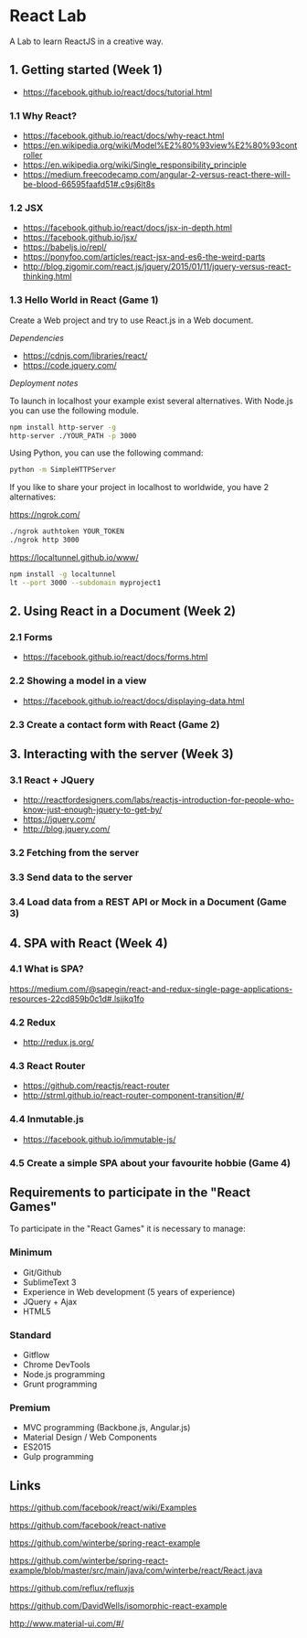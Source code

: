 # React Lab
A Lab to learn ReactJS in a creative way.

## 1. Getting started (Week 1)

- https://facebook.github.io/react/docs/tutorial.html

### 1.1 Why React?

- https://facebook.github.io/react/docs/why-react.html
- https://en.wikipedia.org/wiki/Model%E2%80%93view%E2%80%93controller
- https://en.wikipedia.org/wiki/Single_responsibility_principle
- https://medium.freecodecamp.com/angular-2-versus-react-there-will-be-blood-66595faafd51#.c9sj6lt8s

### 1.2 JSX

- https://facebook.github.io/react/docs/jsx-in-depth.html
- https://facebook.github.io/jsx/
- https://babeljs.io/repl/
- https://ponyfoo.com/articles/react-jsx-and-es6-the-weird-parts
- http://blog.zigomir.com/react.js/jquery/2015/01/11/jquery-versus-react-thinking.html

### 1.3 Hello World in React (Game 1)

Create a Web project and try to use React.js in a Web document.

*Dependencies*

- https://cdnjs.com/libraries/react/
- https://code.jquery.com/

*Deployment notes*

To launch in localhost your example exist several alternatives. With Node.js you can use the following module.

``` bash
npm install http-server -g
http-server ./YOUR_PATH -p 3000
```

Using Python, you can use the following command:

``` bash
python -m SimpleHTTPServer
```

If you like to share your project in localhost to worldwide, you have 2 alternatives:

https://ngrok.com/

``` bash
./ngrok authtoken YOUR_TOKEN
./ngrok http 3000
```

https://localtunnel.github.io/www/

``` bash
npm install -g localtunnel
lt --port 3000 --subdomain myproject1
```

## 2. Using React in a Document (Week 2)

### 2.1 Forms

- https://facebook.github.io/react/docs/forms.html

### 2.2 Showing a model in a view

- https://facebook.github.io/react/docs/displaying-data.html

### 2.3 Create a contact form with React (Game 2)

## 3. Interacting with the server (Week 3)

### 3.1 React + JQuery

- http://reactfordesigners.com/labs/reactjs-introduction-for-people-who-know-just-enough-jquery-to-get-by/
- https://jquery.com/
- http://blog.jquery.com/

### 3.2 Fetching from the server

### 3.3 Send data to the server

### 3.4 Load data from a REST API or Mock in a Document (Game 3)

## 4. SPA with React (Week 4)

### 4.1 What is SPA?

https://medium.com/@sapegin/react-and-redux-single-page-applications-resources-22cd859b0c1d#.lsjjkq1fo

### 4.2 Redux

- http://redux.js.org/

### 4.3 React Router

- https://github.com/reactjs/react-router
- http://strml.github.io/react-router-component-transition/#/

### 4.4 Inmutable.js

- https://facebook.github.io/immutable-js/

### 4.5 Create a simple SPA about your favourite hobbie (Game 4)

## Requirements to participate in the "React Games"

To participate in the "React Games" it is necessary to manage:

### Minimum

- Git/Github
- SublimeText 3
- Experience in Web development (5 years of experience)
- JQuery + Ajax
- HTML5

### Standard

- Gitflow
- Chrome DevTools
- Node.js programming
- Grunt programming

### Premium

- MVC programming (Backbone.js, Angular.js)
- Material Design / Web Components
- ES2015
- Gulp programming

## Links

https://github.com/facebook/react/wiki/Examples

https://github.com/facebook/react-native

https://github.com/winterbe/spring-react-example

https://github.com/winterbe/spring-react-example/blob/master/src/main/java/com/winterbe/react/React.java

https://github.com/reflux/refluxjs

https://github.com/DavidWells/isomorphic-react-example

http://www.material-ui.com/#/






